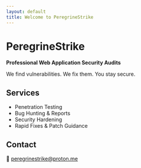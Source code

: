 ```yaml
---
layout: default
title: Welcome to PeregrineStrike
---
```


# PeregrineStrike

**Professional Web Application Security Audits**

We find vulnerabilities. We fix them. You stay secure.

## Services
- Penetration Testing
- Bug Hunting & Reports
- Security Hardening
- Rapid Fixes & Patch Guidance

## Contact
📧 [peregrinestrike@proton.me](mailto:peregrinestrike@proton.me)
